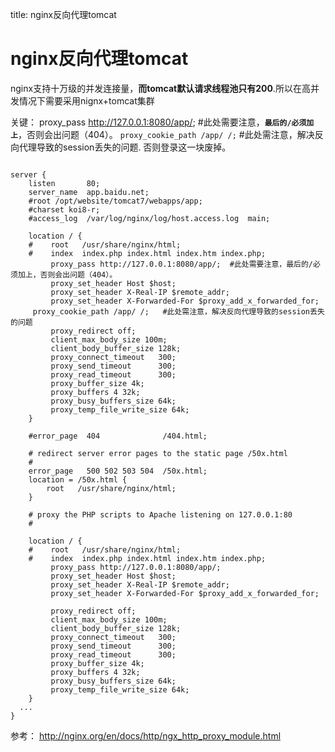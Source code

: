 title: nginx反向代理tomcat 

#  nginx反向代理tomcat 
nginx支持十万级的并发连接量，**而tomcat默认请求线程池只有200**.所以在高并发情况下需要采用nignx+tomcat集群

关键：         proxy_pass http://127.0.0.1:8080/app/;  #此处需要注意，**` 最后的/必须加上 `**，否则会出问题（404）。
` proxy_cookie_path /app/ /; `   #此处需注意，解决反向代理导致的session丢失的问题. 否则登录这一块废掉。
```

server {
    listen       80;
    server_name  app.baidu.net;
    #root /opt/website/tomcat7/webapps/app;
    #charset koi8-r;
    #access_log  /var/log/nginx/log/host.access.log  main;

    location / {
    #    root   /usr/share/nginx/html;
    #    index  index.php index.html index.htm index.php;
         proxy_pass http://127.0.0.1:8080/app/;  #此处需要注意，最后的/必须加上，否则会出问题（404）。
         proxy_set_header Host $host;
         proxy_set_header X-Real-IP $remote_addr;
         proxy_set_header X-Forwarded-For $proxy_add_x_forwarded_for;
	 proxy_cookie_path /app/ /;   #此处需注意，解决反向代理导致的session丢失的问题
         proxy_redirect off;
         client_max_body_size 100m;
         client_body_buffer_size 128k;
         proxy_connect_timeout   300;
         proxy_send_timeout      300;
         proxy_read_timeout      300;
         proxy_buffer_size 4k;
         proxy_buffers 4 32k;
         proxy_busy_buffers_size 64k;
         proxy_temp_file_write_size 64k;
    }

    #error_page  404              /404.html;

    # redirect server error pages to the static page /50x.html
    #
    error_page   500 502 503 504  /50x.html;
    location = /50x.html {
        root   /usr/share/nginx/html;
    }

    # proxy the PHP scripts to Apache listening on 127.0.0.1:80
    #

    location / {
    #    root   /usr/share/nginx/html;
    #    index  index.php index.html index.htm index.php;
         proxy_pass http://127.0.0.1:8080/app/;
         proxy_set_header Host $host;
         proxy_set_header X-Real-IP $remote_addr;
         proxy_set_header X-Forwarded-For $proxy_add_x_forwarded_for;

         proxy_redirect off;
         client_max_body_size 100m;
         client_body_buffer_size 128k;
         proxy_connect_timeout   300;
         proxy_send_timeout      300;
         proxy_read_timeout      300;
         proxy_buffer_size 4k;
         proxy_buffers 4 32k;
         proxy_busy_buffers_size 64k;
         proxy_temp_file_write_size 64k;
    }
  ...
}

```
参考：
http://nginx.org/en/docs/http/ngx_http_proxy_module.html
